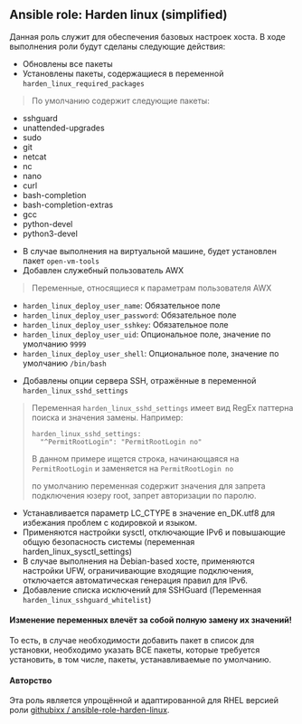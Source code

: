 Ansible role: Harden linux (simplified)
---

Данная роль служит для обеспечения базовых настроек хоста. В ходе выполнения роли будут сделаны следующие действия:

* Обновлены все пакеты
* Установлены пакеты, содержащиеся в переменной `harden_linux_required_packages`

> По умолчанию содержит следующие пакеты:
- sshguard
- unattended-upgrades
- sudo
- git
- netcat
- nc
- nano
- curl
- bash-completion
- bash-completion-extras
- gcc
- python-devel
- python3-devel

* В случае выполнения на виртуальной машине, будет установлен пакет `open-vm-tools`
* Добавлен служебный пользователь AWX

> Переменные, относящиеся к параметрам пользователя AWX
 - `harden_linux_deploy_user_name`: Обязательное поле
 - `harden_linux_deploy_user_password`: Обязательное поле
 - `harden_linux_deploy_user_sshkey`: Обязательное поле
 - `harden_linux_deploy_user_uid`: Опциональное поле, значение по умолчанию `9999`
 - `harden_linux_deploy_user_shell`: Опциональное поле, значение по умолчанию `/bin/bash`

* Добавлены опции сервера SSH, отражённые в переменной `harden_linux_sshd_settings`

>
> Переменная `harden_linux_sshd_settings` имеет вид RegEx паттерна поиска и значения замены. Например:
> ```
> harden_linux_sshd_settings:
>   "^PermitRootLogin": "PermitRootLogin no"
>```
> В данном примере ищется строка, начинающаяся на `PermitRootLogin` и заменяется на `PermitRootLogin no`
>
> по умолчанию переменная содержит значения для запрета подключения юзеру root, запрет авторизации по паролю.

* Устанавливается параметр LC_CTYPE в значение en_DK.utf8 для избежания проблем с кодировкой и языком.
* Применяются настройки sysctl, отключающие IPv6 и повышающие общую безопасность системы (переменная harden_linux_sysctl_settings)
* В случае выполнения на Debian-based хосте, применяются настройки UFW, ограничивающие входящие подключения, отключается автоматическая генерация правил для IPv6.
* Добавление списка исключений для SSHGuard (Переменная `harden_linux_sshguard_whitelist`)

#### Изменение переменных влечёт за собой полную замену их значений!
То есть, в случае необходимости добавить пакет в список для установки, необходимо указать ВСЕ пакеты, которые требуется установить, в том числе, пакеты, устанавливаемые по умолчанию.



#### Авторство
Эта роль является упрощённой и адаптированной для RHEL версией роли [githubixx
/
ansible-role-harden-linux](https://github.com/githubixx/ansible-role-harden-linux).
